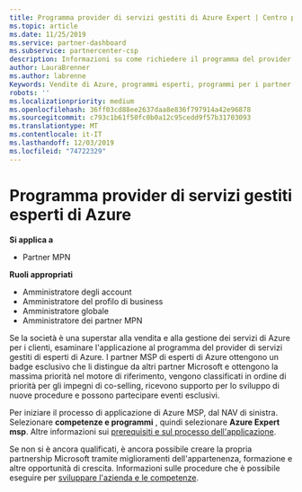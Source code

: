 ```yaml
---
title: Programma provider di servizi gestiti di Azure Expert | Centro per i partner
ms.topic: article
ms.date: 11/25/2019
ms.service: partner-dashboard
ms.subservice: partnercenter-csp
description: Informazioni su come richiedere il programma del provider di servizi gestiti di Azure Experts, Azure Expert MSP.
author: LauraBrenner
ms.author: labrenne
Keywords: Vendite di Azure, programmi esperti, programmi per i partner
robots: ''
ms.localizationpriority: medium
ms.openlocfilehash: 36ff03cd88ee2637daa8e836f797914a42e96878
ms.sourcegitcommit: c793c1b61f50fc0b0a12c95cedd9f57b31703093
ms.translationtype: MT
ms.contentlocale: it-IT
ms.lasthandoff: 12/03/2019
ms.locfileid: "74722329"
---
```

# <a name="azure-expert-managed-services-provider-program"></a>Programma provider di servizi gestiti esperti di Azure

**Si applica a**

- Partner MPN

**Ruoli appropriati**

- Amministratore degli account
- Amministratore del profilo di business
- Amministratore globale
- Amministratore dei partner MPN

Se la società è una superstar alla vendita e alla gestione dei servizi di Azure per i clienti, esaminare l'applicazione al programma del provider di servizi gestiti di esperti di Azure. I partner MSP di esperti di Azure ottengono un badge esclusivo che li distingue da altri partner Microsoft e ottengono la massima priorità nel motore di riferimento, vengono classificati in ordine di priorità per gli impegni di co-selling, ricevono supporto per lo sviluppo di nuove procedure e possono partecipare eventi esclusivi.

Per iniziare il processo di applicazione di Azure MSP, dal NAV di sinistra. Selezionare **competenze e programmi** , quindi selezionare **Azure Expert msp**. Altre informazioni sui [prerequisiti e sul processo dell'applicazione](https://partner.microsoft.com/membership/azure-expert-msp). 

Se non si è ancora qualificati, è ancora possibile creare la propria partnership Microsoft tramite miglioramenti dell'appartenenza, formazione e altre opportunità di crescita.
Informazioni sulle procedure che è possibile eseguire per [sviluppare l'azienda e le competenze](https://partner.microsoft.com/membership/azure-expert-msp).

